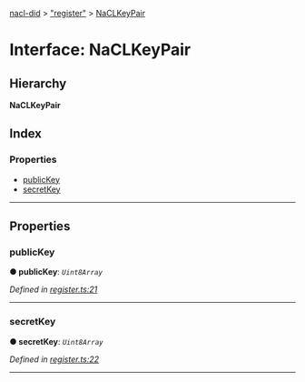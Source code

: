 [nacl-did](../README.md) > ["register"](../modules/_register_.md) > [NaCLKeyPair](../interfaces/_register_.naclkeypair.md)

# Interface: NaCLKeyPair

## Hierarchy

**NaCLKeyPair**

## Index

### Properties

* [publicKey](_register_.naclkeypair.md#publickey)
* [secretKey](_register_.naclkeypair.md#secretkey)

---

## Properties

<a id="publickey"></a>

###  publicKey

**● publicKey**: *`Uint8Array`*

*Defined in [register.ts:21](https://github.com/uport-project/nacl-did/blob/83e7acd/src/register.ts#L21)*

___
<a id="secretkey"></a>

###  secretKey

**● secretKey**: *`Uint8Array`*

*Defined in [register.ts:22](https://github.com/uport-project/nacl-did/blob/83e7acd/src/register.ts#L22)*

___

